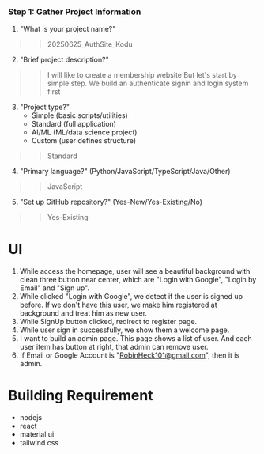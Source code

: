 ### Step 1: Gather Project Information
1. "What is your project name?" 
>> 20250625_AuthSite_Kodu

2. "Brief project description?"
>> I will like to create a membership website
But let's start by simple step.
We build an authenticate signin and login system first

3. "Project type?"
   - Simple (basic scripts/utilities)
   - Standard (full application)
   - AI/ML (ML/data science project)
   - Custom (user defines structure)
>> Standard

4. "Primary language?" (Python/JavaScript/TypeScript/Java/Other)
>> JavaScript

5. "Set up GitHub repository?" (Yes-New/Yes-Existing/No)
>> Yes-Existing



# UI
1. While access the homepage, user will see a beautiful background with clean three button near center, which are "Login with Google", "Login by Email" and "Sign up".
2. While clicked "Login with Google", we detect if the user is signed up before. If we don't have this user, we make him registered at background and treat him as new user.
3. While SignUp button clicked, redirect to register page.
4. While user sign in successfully, we show them a welcome page.
5. I want to build an admin page. This page shows a list of user. And each user item has button at right, that admin can remove user.
6. If Email or Google Account is "RobinHeck101@gmail.com", then it is admin.

# Building Requirement
- nodejs
- react 
- material ui 
- tailwind css

